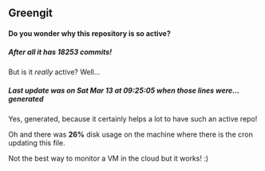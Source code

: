 ## Greengit

#### Do you wonder why this repository is so active?

##### After all it has 18253 commits!

But is it *really* active? Well...

##### Last update was on Sat Mar 13 at 09:25:05 when those lines were... generated

Yes, generated, because it certainly helps a lot to have such an active repo!

Oh and there was **26%** disk usage on the machine
where there is the cron updating this file.

Not the best way to monitor a VM in the cloud but it works! :)
